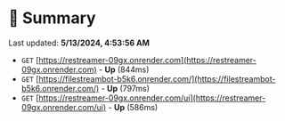# 📖 Summary
Last updated: **5/13/2024, 4:53:56 AM**

- `GET` [https://restreamer-09gx.onrender.com](https://restreamer-09gx.onrender.com) - **Up** (844ms)
- `GET` [https://filestreambot-b5k6.onrender.com/](https://filestreambot-b5k6.onrender.com/) - **Up** (797ms)
- `GET` [https://restreamer-09gx.onrender.com/ui](https://restreamer-09gx.onrender.com/ui) - **Up** (586ms)
